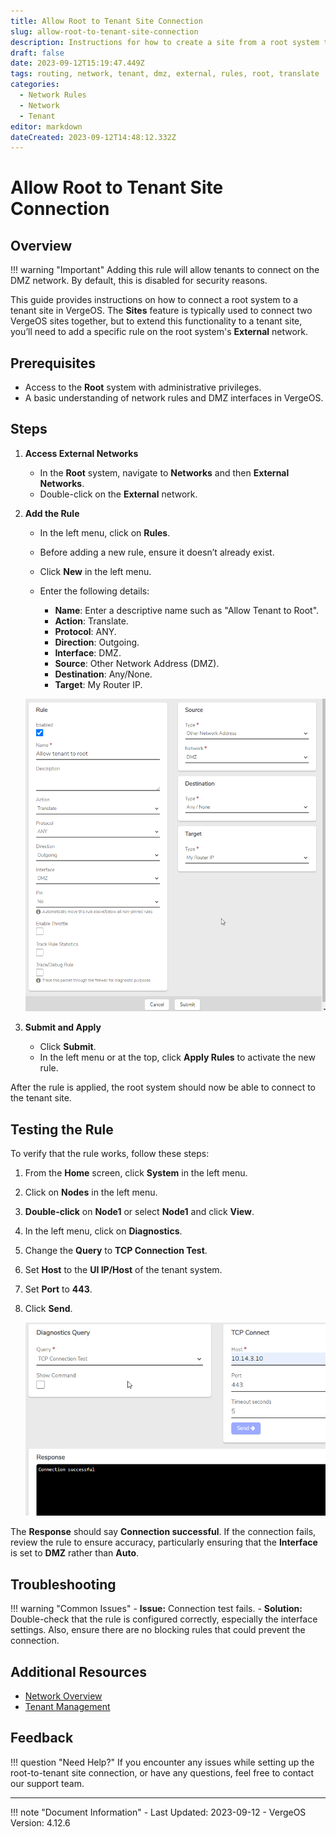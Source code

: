 ```yaml
---
title: Allow Root to Tenant Site Connection
slug: allow-root-to-tenant-site-connection
description: Instructions for how to create a site from a root system to a tenant
draft: false
date: 2023-09-12T15:19:47.449Z
tags: routing, network, tenant, dmz, external, rules, root, translate
categories:
  - Network Rules
  - Network
  - Tenant
editor: markdown
dateCreated: 2023-09-12T14:48:12.332Z
---
```


# Allow Root to Tenant Site Connection

## Overview

!!! warning "Important"
    Adding this rule will allow tenants to connect on the DMZ network. By default, this is disabled for security reasons.

This guide provides instructions on how to connect a root system to a tenant site in VergeOS. The **Sites** feature is typically used to connect two VergeOS sites together, but to extend this functionality to a tenant site, you’ll need to add a specific rule on the root system's **External** network.

## Prerequisites

- Access to the **Root** system with administrative privileges.
- A basic understanding of network rules and DMZ interfaces in VergeOS.

## Steps

1. **Access External Networks**
   - In the **Root** system, navigate to **Networks** and then **External Networks**.
   - Double-click on the **External** network.

2. **Add the Rule**
   - In the left menu, click on **Rules**.
   - Before adding a new rule, ensure it doesn’t already exist.
   - Click **New** in the left menu.
   - Enter the following details:
   
     - **Name**: Enter a descriptive name such as "Allow Tenant to Root".
     - **Action**: Translate.
     - **Protocol**: ANY.
     - **Direction**: Outgoing.
     - **Interface**: DMZ.
     - **Source**: Other Network Address (DMZ).
     - **Destination**: Any/None.
     - **Target**: My Router IP.

   ![Rule Configuration](/docs/public/2023-09-12_10_28_52-training___edit_rule__allow_tenant_to_root.png)

3. **Submit and Apply**
   - Click **Submit**.
   - In the left menu or at the top, click **Apply Rules** to activate the new rule.

After the rule is applied, the root system should now be able to connect to the tenant site.

## Testing the Rule

To verify that the rule works, follow these steps:

1. From the **Home** screen, click **System** in the left menu.
2. Click on **Nodes** in the left menu.
3. **Double-click** on **Node1** or select **Node1** and click **View**.
4. In the left menu, click on **Diagnostics**.
5. Change the **Query** to **TCP Connection Test**.
6. Set **Host** to the **UI IP/Host** of the tenant system.
7. Set **Port** to **443**.
8. Click **Send**.

   ![Diagnostics](/docs/public/2023-09-12_11_12_21-training___diagnostics.png)

The **Response** should say **Connection successful**. If the connection fails, review the rule to ensure accuracy, particularly ensuring that the **Interface** is set to **DMZ** rather than **Auto**.

## Troubleshooting

!!! warning "Common Issues"
    - **Issue:** Connection test fails.
      - **Solution:** Double-check that the rule is configured correctly, especially the interface settings. Also, ensure there are no blocking rules that could prevent the connection.

## Additional Resources

- [Network Overview](/docs/product-guide/networkoverview)
- [Tenant Management](/docs/product-guide/createtenants/)

## Feedback

!!! question "Need Help?"
    If you encounter any issues while setting up the root-to-tenant site connection, or have any questions, feel free to contact our support team.

---

!!! note "Document Information"
    - Last Updated: 2023-09-12
    - VergeOS Version: 4.12.6
